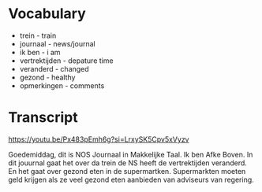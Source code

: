 # Vocabulary

- trein - train
- journaal - news/journal
- ik ben - i am
- vertrektijden - depature time
- veranderd - changed
- gezond - healthy
- opmerkingen - comments

# Transcript

https://youtu.be/Px483pEmh6g?si=LrxySK5Cpv5xVyzv

Goedemiddag, dit is NOS Journaal in Makkelijke Taal. Ik ben Afke Boven. In dit jouurnal gaat het over da trein de NS heeft de vertrektijden veranderd. En het gaat over gezond eten in de supermartken. Supermarkten moeten geld krijgen als ze veel gezond eten aanbieden van adviseurs van regering.